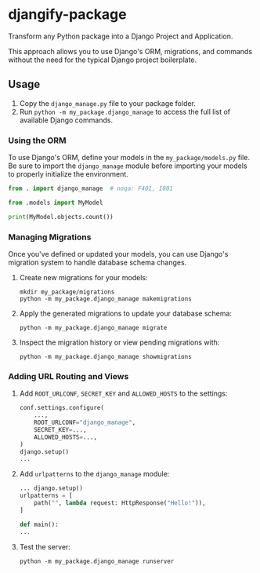 # djangify-package

Transform any Python package into a Django Project and Application.

This approach allows you to use Django's ORM, migrations, and commands without the need
for the typical Django project boilerplate.

## Usage

1. Copy the `django_manage.py` file to your package folder.
2. Run `python -m my_package.django_manage` to access the full list of available Django
    commands.

### Using the ORM

To use Django's ORM, define your models in the `my_package/models.py` file. Be sure to
import the `django_manage` module before importing your models to properly initialize the
environment.

```python
from . import django_manage  # noqa: F401, I001

from .models import MyModel

print(MyModel.objects.count())
```

### Managing Migrations

Once you've defined or updated your models, you can use Django's migration system to
handle database schema changes.

1. Create new migrations for your models:
    ```
    mkdir my_package/migrations
    python -m my_package.django_manage makemigrations
    ```
2. Apply the generated migrations to update your database schema:
    ```
    python -m my_package.django_manage migrate
    ```
3. Inspect the migration history or view pending migrations with:
    ```
    python -m my_package.django_manage showmigrations
    ```

### Adding URL Routing and Views

1. Add `ROOT_URLCONF`, `SECRET_KEY` and `ALLOWED_HOSTS` to the settings:
    ```python
    conf.settings.configure(
        ...,
        ROOT_URLCONF="django_manage",
        SECRET_KEY=...,
        ALLOWED_HOSTS=...,
    )
    django.setup()
    ...
    ```
2. Add `urlpatterns` to the `django_manage` module:
    ```python
    ... django.setup()
    urlpatterns = [
        path("", lambda request: HttpResponse("Hello!")),
    ]

    def main():
    ...
    ```
3. Test the server:
    ```
    python -m my_package.django_manage runserver
    ```
